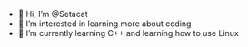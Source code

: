 - 👋 Hi, I’m @Setacat
- 👀 I’m interested in learning more about coding 
- 🌱 I’m currently learning C++ and learning how to use Linux 


<!---
Setacat/Setacat is a ✨ special ✨ repository because its `README.md` (this file) appears on your GitHub profile.
You can click the Preview link to take a look at your changes.
--->
